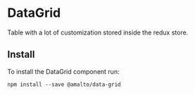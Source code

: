 # DataGrid

Table with a lot of customization stored inside the redux store.

## Install
To install the DataGrid component run:
```terminal
npm install --save @amalto/data-grid
```